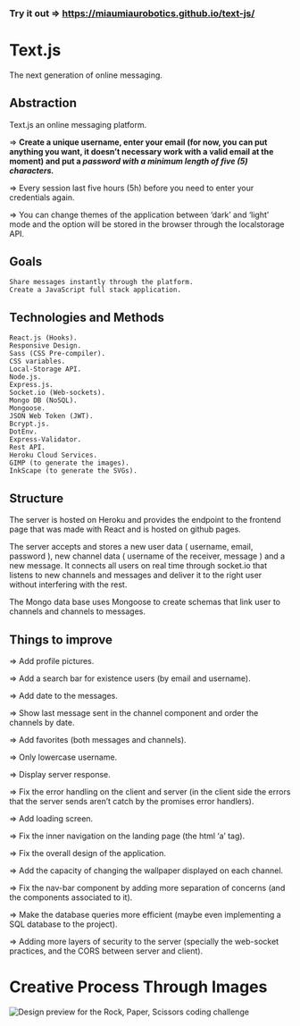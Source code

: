 ### Try it out => https://miaumiaurobotics.github.io/text-js/


# Text.js
The next generation of online messaging.

## Abstraction
  Text.js an online messaging platform.
  
  => **Create a unique username, enter your email (for now, you can put anything you want, it doesn’t necessary work with a valid email at the moment) and put a _password with a minimum length of five (5) characters._**
	
  => Every session last five hours (5h) before you need to enter your credentials again.
	
  => You can change themes of the application between ‘dark’ and ‘light’ mode and the option will be stored in the browser through the localstorage API.

## Goals
	Share messages instantly through the platform.
	Create a JavaScript full stack application.
  
## Technologies and Methods
	React.js (Hooks).
	Responsive Design.
	Sass (CSS Pre-compiler).
	CSS variables.
	Local-Storage API.
	Node.js.
	Express.js.
	Socket.io (Web-sockets).
	Mongo DB (NoSQL).
	Mongoose.
	JSON Web Token (JWT).
	Bcrypt.js.
	DotEnv.
	Express-Validator.
	Rest API.
	Heroku Cloud Services.
	GIMP (to generate the images).
	InkScape (to generate the SVGs).
  
## Structure
  The server is hosted on Heroku and provides the endpoint to the frontend page that was made with React and is hosted on github pages.

  The server accepts and stores a new user data ( username, email, password ), new channel data ( username of the receiver, message ) and a new message. It connects all users on real time through socket.io that listens to new channels and messages and deliver it to the right user without interfering with the rest.

   The Mongo data base uses Mongoose to create schemas that link user to channels and channels to messages.
  
## Things to improve
   => Add profile pictures.
   
   => Add a search bar for existence users (by email and username).
    
   => Add date to the messages.
        
   => Show last message sent in the channel component and order the channels by date.
    
   => Add favorites (both messages and channels).
    
   => Only lowercase username.
    
   => Display server response.
    
   => Fix the error handling on the client and server (in the client side the errors that the server sends aren’t catch by the promises error handlers).
    
   => Add loading screen.
    
   => Fix the inner navigation on the landing page (the html ‘a’ tag).
    
   => Fix the overall design of the application.
    
   => Add the capacity of changing the wallpaper displayed on each channel.
    
   => Fix the nav-bar component by adding more separation of concerns (and the components associated to it).
    
   => Make the database queries more efficient (maybe even implementing a SQL database to the project).
    
   => Adding more layers of security to the server (specially the web-socket practices, and the CORS between server and client).
   
# Creative Process Through Images

![Design preview for the Rock, Paper, Scissors coding challenge](./design/desktop-preview.jpg)

